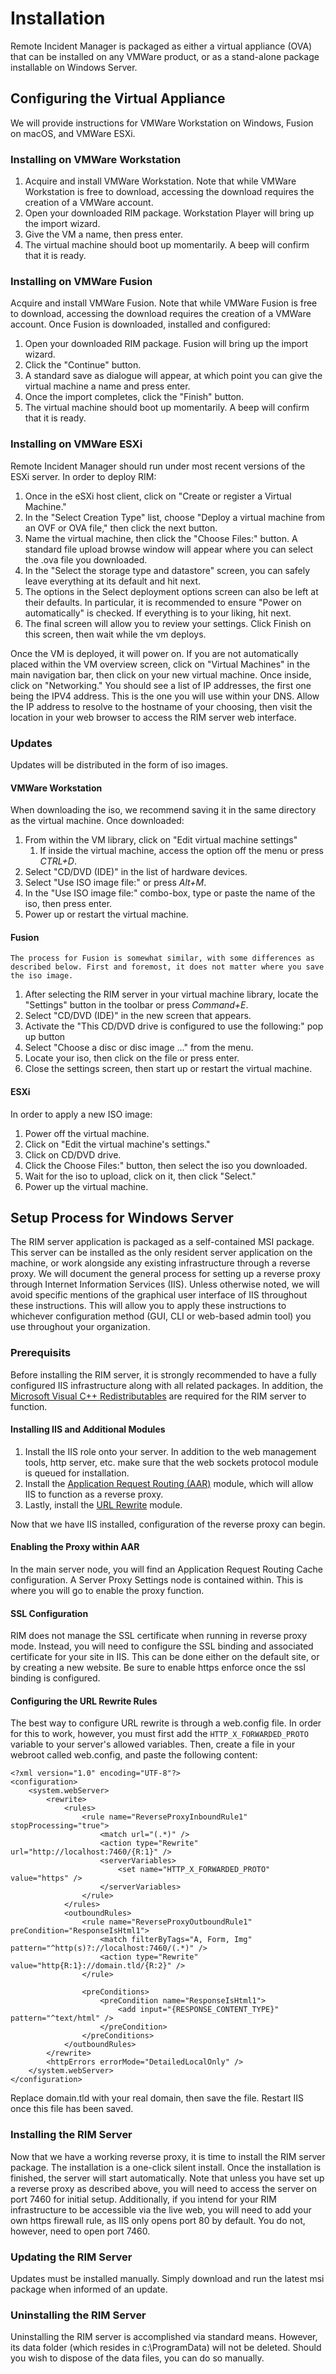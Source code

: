 # Installation
Remote Incident Manager is packaged as either a virtual appliance (OVA) that can be installed on any VMWare product, or as a stand-alone package installable on Windows Server.

## Configuring the Virtual Appliance

We will provide instructions for VMWare Workstation on Windows, Fusion on macOS, and VMWare ESXi.

### Installing on VMWare Workstation

1. Acquire and install VMWare Workstation. Note that while VMWare Workstation is free to download, accessing the download requires the creation of a VMWare account.
1. Open your downloaded RIM package. Workstation Player will bring up the import wizard.
1. Give the VM a name, then press enter.
1. The virtual machine should boot up momentarily. A beep will confirm that it is ready.
<!-- end -->

### Installing on VMWare Fusion

Acquire and install VMWare Fusion. Note that while VMWare Fusion is free to download, accessing the download requires the creation of a VMWare account. Once Fusion is downloaded, installed and configured:
1. Open your downloaded RIM package. Fusion will bring up the import wizard.
1. Click the "Continue" button.
1. A standard save as dialogue will appear, at which point you can give the virtual machine a name and press enter.
1. Once the import completes, click the "Finish" button.
1. The virtual machine should boot up momentarily. A beep will confirm that it is ready.
<!-- end -->

### Installing on VMWare ESXi

Remote Incident Manager should run under most recent versions of the ESXi server. In order to deploy RIM:
1. Once in the eSXi host client, click on "Create or register a Virtual Machine."
1. In the "Select Creation Type" list, choose "Deploy a virtual machine from an OVF or OVA file," then click the next button.
1. Name the virtual machine, then click the "Choose Files:" button. A standard file upload browse window will appear where you can select the .ova file you downloaded.
1. In the "Select the storage type and datastore" screen, you can safely leave everything at its default and hit next.
1. The options in the Select deployment options screen can also be left at their defaults. In particular, it is recommended to ensure "Power on automatically" is checked. If everything is to your liking, hit next.
1. The final screen will allow you to review your settings. Click Finish on this screen, then wait while the vm deploys.
<!-- end -->
Once the VM is deployed, it will power on. If you are not automatically placed within the VM overview screen, click on "Virtual Machines" in the main navigation bar, then click on your new virtual machine. Once inside, click on "Networking." You should see a list of IP addresses, the first one being the IPV4 address. This is the one you will use within your DNS. Allow the IP address to resolve to the hostname of your choosing, then visit the location in your web browser to access the RIM server web interface.

### Updates

Updates will be distributed in the form of iso images.

#### VMWare Workstation

When downloading the iso, we recommend saving it in the same directory as the virtual machine. Once downloaded:
1. From within the VM library, click on "Edit virtual machine settings"
    1. If inside the virtual machine, access the option off the menu or press *CTRL+D*.
1. Select "CD/DVD (IDE)" in the list of hardware devices.
1. Select "Use ISO image file:" or press *Alt+M*.
1. In the "Use ISO image file:" combo-box, type or paste the name of the iso, then press enter.
1. Power up or restart the virtual machine.
    <!-- end -->

#### Fusion

    The process for Fusion is somewhat similar, with some differences as described below. First and foremost, it does not matter where you save the iso image.
1. After selecting the RIM server in your virtual machine library, locate the "Settings" button in the toolbar or press *Command+E*.
1. Select "CD/DVD (IDE)" in the new screen that appears.
1. Activate the "This CD/DVD drive is configured to use the following:" pop up button
1. Select "Choose a disc or disc image …" from the menu.
1. Locate your iso, then click on the file or press enter.
1. Close the settings screen, then start up or restart the virtual machine.
<!-- end -->

#### ESXi

In order to apply a new ISO image:
1. Power off the virtual machine.
1. Click on "Edit the virtual machine's settings."
1. Click on CD/DVD drive.
1. Click the Choose Files:" button, then select the iso you downloaded.
1. Wait for the iso to upload, click on it, then click "Select."
1. Power up the virtual machine.
<!-- end -->


## Setup Process for Windows Server

The RIM server application is packaged as a self-contained MSI package. This server can be installed as the only resident server application on the machine, or work alongside any existing infrastructure through a reverse proxy. We will document the general process for setting up a reverse proxy through Internet Information Services (IIS). Unless otherwise noted, we will avoid specific mentions of the graphical user interface of IIS throughout these instructions. This will allow you to apply these instructions to whichever configuration method (GUI, CLI or web-based admin tool) you use throughout your organization.

### Prerequisits

Before installing the RIM server, it is strongly recommended to have a fully configured IIS infrastructure along with all related packages. In addition, the [Microsoft Visual C++ Redistributables](https://aka.ms/vs/17/release/vc_redist.x64.exe) are required for the RIM server to function.

#### Installing IIS and Additional Modules

1. Install the IIS role onto your server. In addition to the web management tools, http server, etc. make sure that the web sockets protocol module is queued for installation.
1. Install the [Application Request Routing (AAR)](https://www.iis.net/downloads/microsoft/application-request-routing) module, which will allow IIS to function as a reverse proxy.
1. Lastly, install the [URL Rewrite](https://www.iis.net/downloads/microsoft/url-rewrite) module.
<!-- end -->
Now that we have IIS installed, configuration of the reverse proxy can begin.

#### Enabling the Proxy within AAR

In the main server node, you will find an Application Request Routing Cache configuration. A Server Proxy Settings node is contained within. This is where you will go to enable the proxy function.

#### SSL Configuration

RIM does not manage the SSL certificate when running in reverse proxy mode. Instead, you will need to configure the SSL binding and associated certificate for your site in IIS. This can be done either on the default site, or by creating a new website. Be sure to enable https enforce once the ssl binding is configured.

#### Configuring the URL Rewrite Rules

The best way to configure URL rewrite is through a web.config file. In order for this to work, however, you must first add the `HTTP_X_FORWARDED_PROTO` variable to your server's allowed variables. Then, create a file in your webroot called web.config, and paste the following content:
```
<?xml version="1.0" encoding="UTF-8"?>
<configuration>
    <system.webServer>
        <rewrite>
            <rules>
                <rule name="ReverseProxyInboundRule1" stopProcessing="true">
                    <match url="(.*)" />
                    <action type="Rewrite" url="http://localhost:7460/{R:1}" />
                    <serverVariables>
                        <set name="HTTP_X_FORWARDED_PROTO" value="https" />
                    </serverVariables>
                </rule>
            </rules>
            <outboundRules>
                <rule name="ReverseProxyOutboundRule1" preCondition="ResponseIsHtml1">
                    <match filterByTags="A, Form, Img" pattern="^http(s)?://localhost:7460/(.*)" />
                    <action type="Rewrite" value="http{R:1}://domain.tld/{R:2}" />
                </rule>

                <preConditions>
                    <preCondition name="ResponseIsHtml1">
                        <add input="{RESPONSE_CONTENT_TYPE}" pattern="^text/html" />
                    </preCondition>
                </preConditions>
            </outboundRules>
        </rewrite>
        <httpErrors errorMode="DetailedLocalOnly" />
    </system.webServer>
</configuration>
```
Replace domain.tld with your real domain, then save the file. Restart IIS once this file has been saved.

### Installing the RIM Server

Now that we have a working reverse proxy, it is time to install the RIM server package. The installation is a one-click silent install. Once the installation is finished, the server will start automatically. Note that unless you have set up a reverse proxy as described above, you will need to access the server on port 7460 for initial setup. Additionally, if you intend for your RIM infrastructure to be accessible via the live web, you will need to add your own https firewall rule, as IIS only opens port 80 by default. You do not, however, need to open port 7460.

### Updating the RIM Server

Updates must be installed manually. Simply download and run the latest msi package when informed of an update.

### Uninstalling the RIM Server

Uninstalling the RIM server is accomplished via standard means. However, its data folder (which resides in c:\ProgramData) will not be deleted. Should you wish to dispose of the data files, you can do so manually.